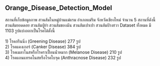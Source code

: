 <!DOCTYPE html>
<html lang="en">
<head>
    <meta charset="UTF-8">
    <meta name="viewport" content="width=device-width, initial-scale=1.0">
</head>
<body>
<h2>Orange_Disease_Detection_Model</h2>
สถานที่เก็บข้อมูลภาพ สวนส้มในหมู่บ้านแม่แรม อำเภอแม่ริม จังหวัดเชียงใหม่ จำนวน 5 สถานที่ดังนี้ สวนส้มยอดดอย สวนส้มปู่ย่า สวนส้มของฉัน สวนส้มเปาเปา สวนส้มป้างฮวา Dataset ทั้งหมด มี 1103 รูปแบ่งออกเป็นโรคได้ตั้งนี้
<div><br>
1)  โรคกรีนนิ่ง (Greening Disease) 			  277   รูป<br>
2)  โรคแคงเกอร์ (Canker Disease) 			  384   รูป<br>
3)  โรคเมลาโนสหรือโรคราเปื้อนน้ำหมาก (Melanose Disease)     210   รูป<br>
4)  โรคแอนแทรคโนสหรือโรคใบจุด (Anthracnose Disease)      232   รูป
  </div>

</body>
</html>
